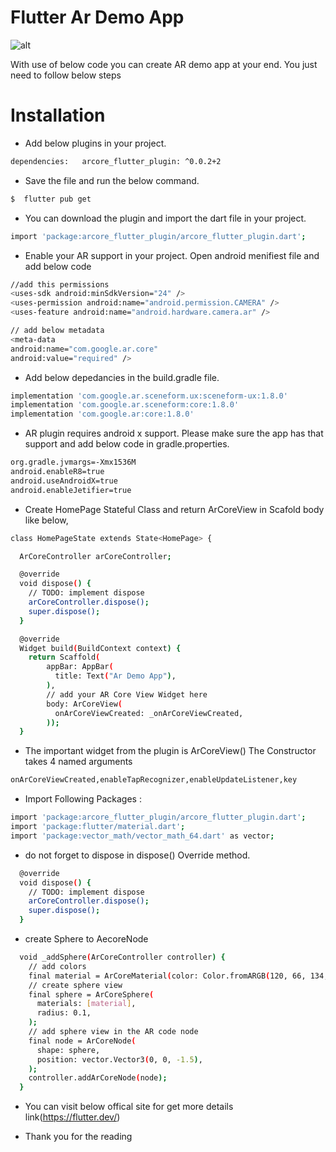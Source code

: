 # Flutter Ar Demo App

![alt](https://www.manektech.com/images/logo_with_text.png)

With use of below code you can create AR demo app at your end. You just need to follow below steps 

# Installation
 - Add below plugins in your project. 
```sh
dependencies:   arcore_flutter_plugin: ^0.0.2+2
```
 - Save the file and run the below command. 
```sh
$  flutter pub get
```
- You can download the plugin and import the dart file in your project. 
```sh
import 'package:arcore_flutter_plugin/arcore_flutter_plugin.dart';
```
- Enable your AR support in your project. Open android menifiest file and add below code
```sh
//add this permissions 
<uses-sdk android:minSdkVersion="24" />
<uses-permission android:name="android.permission.CAMERA" />
<uses-feature android:name="android.hardware.camera.ar" />

// add below metadata
<meta-data
android:name="com.google.ar.core"
android:value="required" />
```
- Add below depedancies in the build.gradle file. 
```sh
implementation 'com.google.ar.sceneform.ux:sceneform-ux:1.8.0'
implementation 'com.google.ar.sceneform:core:1.8.0'
implementation 'com.google.ar:core:1.8.0'
```
- AR plugin requires android x support. Please make sure the app has that support and add below code in gradle.properties. 
 ```sh
org.gradle.jvmargs=-Xmx1536M
android.enableR8=true
android.useAndroidX=true
android.enableJetifier=true
 ```
 - Create  HomePage Stateful Class and return ArCoreView in Scafold body like below,
```sh
class HomePageState extends State<HomePage> {

  ArCoreController arCoreController;

  @override
  void dispose() {
    // TODO: implement dispose
    arCoreController.dispose();
    super.dispose();
  }

  @override
  Widget build(BuildContext context) {
    return Scaffold(
        appBar: AppBar(
          title: Text("Ar Demo App"),
        ),
        // add your AR Core View Widget here
        body: ArCoreView(
          onArCoreViewCreated: _onArCoreViewCreated,
        ));
  }
```
- The important widget from the plugin is ArCoreView() The Constructor takes 4 named arguments
```sh
onArCoreViewCreated,enableTapRecognizer,enableUpdateListener,key
```
- Import Following Packages :
```sh
import 'package:arcore_flutter_plugin/arcore_flutter_plugin.dart';
import 'package:flutter/material.dart';
import 'package:vector_math/vector_math_64.dart' as vector;
```
- do not forget to dispose in dispose() Override method.
```sh
  @override
  void dispose() {
    // TODO: implement dispose
    arCoreController.dispose();
    super.dispose();
  }
```
- create Sphere to AecoreNode 
```sh
  void _addSphere(ArCoreController controller) {
    // add colors
    final material = ArCoreMaterial(color: Color.fromARGB(120, 66, 134, 244));
    // create sphere view
    final sphere = ArCoreSphere(
      materials: [material],
      radius: 0.1,
    );
    // add sphere view in the AR code node
    final node = ArCoreNode(
      shape: sphere,
      position: vector.Vector3(0, 0, -1.5),
    );
    controller.addArCoreNode(node);
  }
```
- You can visit below offical site for get more details link(https://flutter.dev/) 

- Thank you for the reading
